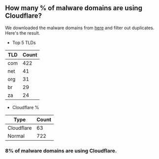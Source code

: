 ## How many % of malware domains are using Cloudflare?


We downloaded the malware domains from [here](https://urlhaus.abuse.ch) and filter out duplicates.
Here's the result.


[//]: # (start replacement)


- Top 5 TLDs

| TLD | Count |
| --- | --- |
| com | 422 |
| net | 41 |
| org | 31 |
| br | 29 |
| za | 24 |


- Cloudflare %

| Type | Count |
| --- | --- |
| Cloudflare | 63 |
| Normal | 722 |


### 8% of malware domains are using Cloudflare.